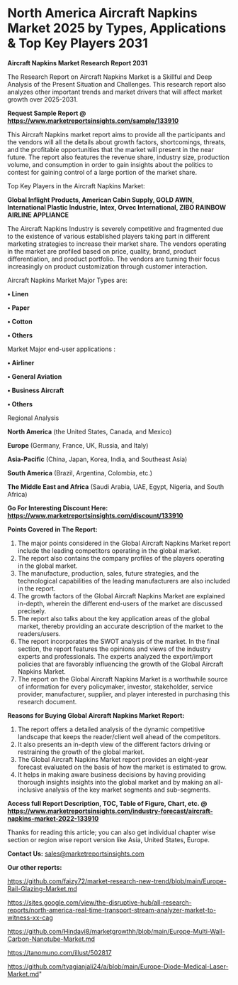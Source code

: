 # North America Aircraft Napkins Market 2025 by Types, Applications & Top Key Players 2031

<strong>Aircraft Napkins Market Research Report 2031</strong>

The Research Report on Aircraft Napkins Market is a Skillful and Deep Analysis of the Present Situation and Challenges. This research report also analyzes other important trends and market drivers that will affect market growth over 2025-2031.

<strong>Request Sample Report @ <a href=https://www.marketreportsinsights.com/sample/133910>https://www.marketreportsinsights.com/sample/133910</a></strong>

This Aircraft Napkins market report aims to provide all the participants and the vendors will all the details about growth factors, shortcomings, threats, and the profitable opportunities that the market will present in the near future. The report also features the revenue share, industry size, production volume, and consumption in order to gain insights about the politics to contest for gaining control of a large portion of the market share.

Top Key Players in the Aircraft Napkins Market:

<strong>Global Inflight Products, American Cabin Supply, GOLD AWIN, International Plastic Industrie, Intex, Orvec International, ZIBO RAINBOW AIRLINE APPLIANCE</strong>

The Aircraft Napkins Industry is severely competitive and fragmented due to the existence of various established players taking part in different marketing strategies to increase their market share. The vendors operating in the market are profiled based on price, quality, brand, product differentiation, and product portfolio. The vendors are turning their focus increasingly on product customization through customer interaction.

Aircraft Napkins Market Major Types are:

<strong>• Linen

• Paper

• Cotton

• Others</strong>

Market Major end-user applications :

<strong>• Airliner

• General Aviation

• Business Aircraft

• Others</strong>

Regional Analysis

</u><strong><b>North America</b></strong> (the United States, Canada, and Mexico)

<strong><b>Europe </b></strong>(Germany, France, UK, Russia, and Italy)

<strong><b>Asia-Pacific</b></strong> (China, Japan, Korea, India, and Southeast Asia)

<strong><b>South America</b></strong> (Brazil, Argentina, Colombia, etc.)

<strong><b>The Middle East and Africa</b></strong> (Saudi Arabia, UAE, Egypt, Nigeria, and South Africa)

<strong>Go For Interesting Discount Here: <a href=https://www.marketreportsinsights.com/discount/133910>https://www.marketreportsinsights.com/discount/133910</a></strong>

<strong>Points Covered in The Report:</strong>
<ol>
  <li>The major points considered in the Global Aircraft Napkins Market report include the leading competitors operating in the global market.</li>
  <li>The report also contains the company profiles of the players operating in the global market.</li>
  <li>The manufacture, production, sales, future strategies, and the technological capabilities of the leading manufacturers are also included in the report.</li>
  <li>The growth factors of the Global Aircraft Napkins Market are explained in-depth, wherein the different end-users of the market are discussed precisely.</li>
  <li>The report also talks about the key application areas of the global market, thereby providing an accurate description of the market to the readers/users.</li>
  <li>The report incorporates the SWOT analysis of the market. In the final section, the report features the opinions and views of the industry experts and professionals. The experts analyzed the export/import policies that are favorably influencing the growth of the Global Aircraft Napkins Market.</li>
  <li>The report on the Global Aircraft Napkins Market is a worthwhile source of information for every policymaker, investor, stakeholder, service provider, manufacturer, supplier, and player interested in purchasing this research document.</li>
</ol>
<strong>Reasons for Buying Global Aircraft Napkins Market Report:</strong>

<ol>
  <li>The report offers a detailed analysis of the dynamic competitive landscape that keeps the reader/client well ahead of the competitors.</li>
  <li>It also presents an in-depth view of the different factors driving or restraining the growth of the global market.</li>
  <li>The Global Aircraft Napkins Market report provides an eight-year forecast evaluated on the basis of how the market is estimated to grow.</li>
  <li>It helps in making aware business decisions by having providing thorough insights insights into the global market and by making an all-inclusive analysis of the key market segments and sub-segments.</li>
</ol>
<strong>Access full Report Description, TOC, Table of Figure, Chart, etc. @ <a href=https://www.marketreportsinsights.com/industry-forecast/aircraft-napkins-market-2022-133910>https://www.marketreportsinsights.com/industry-forecast/aircraft-napkins-market-2022-133910</a></strong>


Thanks for reading this article; you can also get individual chapter wise section or region wise report version like Asia, United States, Europe.

<strong>Contact Us:</strong>
sales@marketreportsinsights.com

<strong>Our other reports:</strong>

<a href=https://github.com/faizy72/market-research-new-trend/blob/main/Europe-Rail-Glazing-Market.md>https://github.com/faizy72/market-research-new-trend/blob/main/Europe-Rail-Glazing-Market.md</a>

<a href=https://sites.google.com/view/the-disruptive-hub/all-research-reports/north-america-real-time-transport-stream-analyzer-market-to-witness-xx-cag>https://sites.google.com/view/the-disruptive-hub/all-research-reports/north-america-real-time-transport-stream-analyzer-market-to-witness-xx-cag</a>

<a href=https://github.com/Hindavi8/marketgrowthh/blob/main/Europe-Multi-Wall-Carbon-Nanotube-Market.md>https://github.com/Hindavi8/marketgrowthh/blob/main/Europe-Multi-Wall-Carbon-Nanotube-Market.md</a>

<a href=https://tanomuno.com/illust/502817>https://tanomuno.com/illust/502817</a>

<a href=https://github.com/tyagianjali24/a/blob/main/Europe-Diode-Medical-Laser-Market.md>https://github.com/tyagianjali24/a/blob/main/Europe-Diode-Medical-Laser-Market.md</a>"
